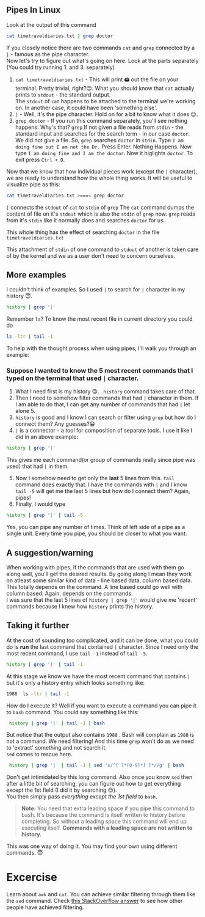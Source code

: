 ## Pipes In Linux
Look at the output of this command 
```bash
cat timetraveldiaries.txt | grep doctor
```
If you closely notice there are two commands `cat` and `grep` connected by a `|` - famous as the pipe character.  
Now let's try to figure out what's going on here. Look at the parts separately (You could try running 1. and 3. separately)
1. `cat timetraveldiaries.txt` - This will print 🖨️ out the file on your terminal. Pretty trivial, right?😌. What you should know that `cat` actually prints to `stdout` - the standard output.  
The `stdout` of `cat` happens to be attached to the terminal we're working on. In another case, it could have been 'something else'.
1. `|` - Well, it's the pipe character. Hold on for a bit to know what it does 😌.
2. `grep doctor` - If you run this command separately, you'll see nothing happens. Why's that? `grep` If not given a file reads from `stdin` - the standard input and searches for the search term - in our case `doctor`.  
We did not give a file. So, `grep` searches `doctor` in `stdin`. Type `I am doing fine but I am not the Dr.` Press Enter. Nothing Happens.
Now type `I am doing fine and I am the doctor`. Now it higlights `doctor`. To exit press `Ctrl + D`.

Now that we know that how individual pieces work (except the `|` character), we are ready to understand how the whole thing works.
It will be useful to visualize pipe as this:
```bash
cat timetraveldiaries.txt >===< grep doctor
```
`|` connects the `stdout` of `cat` to `stdin` of `grep`
The `cat` command dumps the content of file on it's `stdout` which is also the `stdin` of `grep` now. 
`grep` reads from it's `stdin` like it normally does and searches `doctor` for us.

This whole thing has the effect of searching `doctor` in the file `timetraveldiaries.txt`

This attachment of `stdin` of one command to `stdout` of another is taken care of by the kernel and we as a user don't need to concern ourselves.

## More examples
I couldn't think of examples. So I used `|` to search for `|` character in my history 😇.

```bash
history | grep '|'
```
Remember `ls`? To know the most recent file in current directory you could do
```bash
ls -ltr | tail -1
```
To help with the thought process when using pipes, I'll walk you through an example:

### Suppose I wanted to know the 5 most recent commands that I typed on the terminal that used `|` character.
1. What I need first is my history 😌. ` history` command takes care of that.
2. Then I need to somehow filter commands that had `|` character in them. If I am able to do that, I can get any number of commands that had `|` let alone 5.
3. `history` is good and I know I can search or filter using `grep` but how do I connect them? Any guesses?😁 
4. `|` is a connector - a tool for composition of separate tools. I use it like I did in an above example:
```bash
history | grep '|'
```
This gives me each command(or group of commands really since pipe was used) that had `|` in them.  

5. Now I somehow need to get only the **last** 5 lines from this.
`tail` command does exactly that.
I have the commands with `|` and I know `tail -5` will get me the last 5 lines but how do I connect them? Again, pipes!
6. Finally, I would type 
```bash
history | grep '|' | tail -5
```
Yes, you can pipe any number of times. Think of left side of a pipe as a single unit. Every time you pipe, you should be closer to what you want.

## A suggestion/warning
When working with pipes, if the commands that are used with them go along well, you'll get the desired results.
By going along I mean they work on atleast some similar kind of data - line based data, column based data. This totally depends on the command. A line based could go well with column based. Again, depends on the commands.  
I was sure that the last 5 lines of `history | grep '|'` would give me 'recent' commands because I knew how `history` prints the history.

## Taking it further
At the cost of  sounding too complicated, and it can be done, what you could do is **run** the last command that contained `|` character. Since I need only the most recent command, I use `tail -1` instead of `tail -5`.
```bash
history | grep '|' | tail -1
```
At this stage we know we have the most recent command that contains `|` but it's only a history entry which looks something like:
```bash
1988  ls -ltr | tail -1
```
How do I execute it? Well if you want to execute a command you can pipe it to `bash` command. You could say something like this:
```bash
 history | grep '|' | tail -1 | bash
```
But notice that the output also contains  `1988` . Bash will complain as `1988` is not a command. We need filtering! And this time `grep`  won't do as we need to 'extract' something and not search it.  
`sed` comes to rescue here.
```bash
 history | grep '|' | tail -1 | sed 's/^[ ]*[0-9]*[ ]*//g' | bash
``` 
Don't get intimidated by this long command. Also once you know `sed` then after a little bit of searching, you can figure out how to get everything except the 1st field (I did it by searching 😌).  
You then simply pass *everything except the 1st field* to `bash`.
> **Note:** You need that extra leading space if you pipe this command to bash. It's because the command is itself written to history before completing. So without a leading space this command will end up executing itself. **Commands with a leading space are not written to history.**

This was one way of doing it. You may find your own using different commands. 😇

# Excercise
Learn about `awk` and `cut`. You can achieve similar filtering through them like the `sed` command. Check [this StackOverflow answer](https://stackoverflow.com/questions/7110119/bash-history-without-line-numbers) to see how other people have achieved filtering.